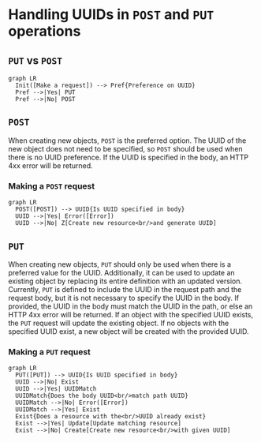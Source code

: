 # Handling UUIDs in `POST` and `PUT` operations

## `PUT` vs `POST`

```mermaid
graph LR
  Init([Make a request]) --> Pref{Preference on UUID}
  Pref -->|Yes| PUT
  Pref -->|No| POST
```

## `POST`

When creating new objects, `POST` is the preferred option. The UUID of the new object
does not need to be specified, so `POST` should be used when there is no UUID preference.
If the UUID is specified in the body, an HTTP 4xx error will be returned.

### Making a `POST` request

```mermaid
graph LR
  POST([POST]) --> UUID{Is UUID specified in body}
  UUID -->|Yes| Error([Error])
  UUID -->|No| Z[Create new resource<br/>and generate UUID]
```

## `PUT`

When creating new objects, `PUT` should only be used when there is a preferred value for
the UUID. Additionally, it can be used to update an existing object by replacing its entire
definition with an updated version. Currently, `PUT` is defined to include the UUID in the
request path and the request body, but it is not necessary to specify the UUID in the body.
If provided, the UUID in the body must match the UUID in the path, or else an HTTP 4xx
error will be returned. If an object with the specified UUID exists, the `PUT` request will
update the existing object. If no objects with the specified UUID exist, a new object will
be created with the provided UUID.

### Making a `PUT` request

```mermaid
graph LR
  PUT([PUT]) --> UUID{Is UUID specified in body}
  UUID -->|No| Exist
  UUID -->|Yes| UUIDMatch
  UUIDMatch{Does the body UUID<br/>match path UUID}
  UUIDMatch -->|No| Error([Error])
  UUIDMatch -->|Yes| Exist
  Exist{Does a resource with the<br/>UUID already exist}
  Exist -->|Yes| Update[Update matching resource]
  Exist -->|No| Create[Create new resource<br/>with given UUID]
```
